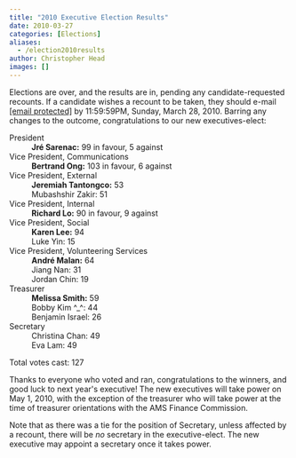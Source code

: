 ```yaml
---
title: "2010 Executive Election Results"
date: 2010-03-27
categories: [Elections]
aliases:
  - /election2010results
author: Christopher Head
images: []
---
```


<div class="field field-name-body field-type-text-with-summary field-label-hidden"><div class="field-items"><div class="field-item even"><p>Elections are over, and the results are in, pending any candidate-requested recounts. If a candidate wishes a recount to be taken, they should e-mail <a href="/cdn-cgi/l/email-protection#caafa6afa9bea3a5a4b98abea2afa9bfa8afe4a9ab"><span class="__cf_email__" data-cfemail="dabfb6bfb9aeb3b5b4a99aaeb2bfb9afb8bff4b9bb">[email&#xA0;protected]</span></a> by 11:59:59PM, Sunday, March 28, 2010. Barring any changes to the outcome, congratulations to our new executives-elect:</p>
<dl>
<dt>President</dt>
<dd><b>Jr&#xE9; Sarenac:</b> 99 in favour, 5 against</dd>
<dt>Vice President, Communications</dt>
<dd><b>Bertrand Ong:</b> 103 in favour, 6 against</dd>
<dt>Vice President, External</dt>
<dd><b>Jeremiah Tantongco:</b> 53<br>
Mubashshir Zakir: 51</dd>
<dt>Vice President, Internal</dt>
<dd><b>Richard Lo:</b> 90 in favour, 9 against</dd>
<dt>Vice President, Social</dt>
<dd><b>Karen Lee:</b> 94<br>
Luke Yin: 15</dd>
<dt>Vice President, Volunteering Services</dt>
<dd><b>Andr&#xE9; Malan:</b> 64<br>
Jiang Nan: 31<br>
Jordan Chin: 19</dd>
<dt>Treasurer</dt>
<dd><b>Melissa Smith:</b> 59<br>
Bobby Kim ^_^: 44<br>
Benjamin Israel: 26</dd>
<dt>Secretary</dt>
<dd>Christina Chan: 49<br>
Eva Lam: 49</dd>
</dl>
<p>Total votes cast: 127</p>
<p>Thanks to everyone who voted and ran, congratulations to the winners, and good luck to next year&apos;s executive! The new executives will take power on May 1, 2010, with the exception of the treasurer who will take power at the time of treasurer orientations with the AMS Finance Commission.</p>
<p>Note that as there was a tie for the position of Secretary, unless affected by a recount, there will be <em>no</em> secretary in the executive-elect. The new executive may appoint a secretary once it takes power.</p>
</div></div></div>    <footer>
          </footer>
